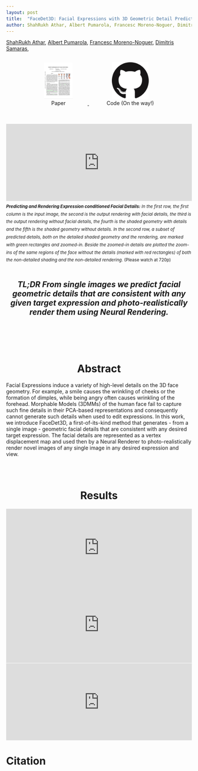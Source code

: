 ```yaml
---
layout: post
title:  "FaceDet3D: Facial Expressions with 3D Geometric Detail Prediction"
author: ShahRukh Athar, Albert Pumarola, Francesc Moreno-Noguer, Dimitris Samaras
---
```

<p>
<a href="http://shahrukhathar.github.io/about/" target="_blank">ShahRukh Athar</a>,
<a href="https://www.albertpumarola.com/#page" target="_blank">Albert Pumarola</a>, 
<a href="http://www.iri.upc.edu/people/fmoreno/" target="_blank">Francesc Moreno-Noguer</a>,
<a href="https://www3.cs.stonybrook.edu/~samaras/" target="_blank">Dimitris Samaras</a>,
</p>

<div align="center">
  <a href="http://shahrukhathar.github.io/2020/12/14/FaceDet3D.html">
    <figure style="display:inline-block;">
      <img height="100" width="78" src="/images/FaceDet3D/paper-thumb.png">
      <figcaption>Paper</figcaption>
  </figure>
  </a>
  &nbsp;
  <a href="http://shahrukhathar.github.io/2020/12/14/FaceDet3D.html">
    <figure style="display:inline-block;">
      <img height="100" width="100" src="/images/github.png">
      <figcaption>Code (On the way!)</figcaption>
    </figure>
  </a>
</div>
<br>
<br>
<div class="embed-container" style="position:relative;padding-bottom:41.56%;">
  <iframe
      src="https://drive.google.com/file/d/1nkQblkuEqC-CZO2xaI4DT9HqbGqckH2o/preview"
      frameborder="0"
      style="width:100%;height:100%;position:absolute;left:0px;top:0px;"
      width="100%" height="100%" 
      allowfullscreen allow="autoplay">
  </iframe>
</div>
<sub font-size="small"><i><b>Predicting and Rendering Expression conditioned Facial Details:</b>  In the first row, the first column is the input image, the second is the output rendering with facial details, the third is the output rendering without facial details,  the fourth is the shaded geometry with details and the fifth is the shaded geometry without details. In the second row, a subset of predicted details, both on the detailed shaded geometry and the rendering, are marked with green rectangles and zoomed-in. Beside the zoomed-in details are plotted the zoom-ins of the same regions of the face without the details (marked with red rectangles) of both the non-detailed shading and the non-detailed rendering.</i> (Please watch at 720p)</sub>

<br>
<div align="center">
  <br>
  <h2><i><b>TL;DR </b> From single images we predict facial geometric details that are consistent with any given target expression and photo-realistically render them using Neural Rendering.</i></h2>
  <br>
  <br>
</div>

<br>
<div align="center">
<br>
<h1 style="text-align: center">Abstract</h1>
</div>

Facial Expressions induce a variety of high-level details on the 3D face geometry. For example, a smile causes the wrinkling of cheeks or the formation of dimples, while being angry often causes wrinkling of the forehead. Morphable Models (3DMMs) of the human face fail to capture such fine details in their PCA-based representations  and consequently cannot generate such details when  used to edit expressions. In this work, we introduce FaceDet3D, a first-of-its-kind method that generates - from a single image - geometric facial details that are consistent with any desired target expression.  The facial details are represented as a vertex displacement map and used then by a Neural Renderer to photo-realistically render novel images of any single image in any desired expression and view. 

<br>
<div align="center">
<br>
<h1 style="text-align: center">Results</h1>
</div>

<div class="embed-container" style="position:relative;padding-bottom:41.56%;">
  <iframe
      src="https://drive.google.com/file/d/1Ac1m2HXys4mreRh4l9WO9Y4pvbes0-On/preview"
      frameborder="0"
      style="width:100%;height:100%;position:absolute;left:0px;top:0px;"
      width="100%" height="100%" 
      allowfullscreen allow="autoplay">
  </iframe>
</div>

<div class="embed-container" style="position:relative;padding-bottom:41.56%;">
  <iframe
      src="https://drive.google.com/file/d/1IthdJ50U6BnrVSwzzBc_HPJKkSZOKxiT/preview"
      frameborder="0"
      style="width:100%;height:100%;position:absolute;left:0px;top:0px;"
      width="100%" height="100%" 
      allowfullscreen allow="autoplay">
  </iframe>
</div>

<div class="embed-container" style="position:relative;padding-bottom:41.56%;">
  <iframe
      src="https://drive.google.com/file/d/1hCc3vL8LN4X1bCzKoDBNEnd24Nb9ycCT/preview"
      frameborder="0"
      style="width:100%;height:100%;position:absolute;left:0px;top:0px;"
      width="100%" height="100%" 
      allowfullscreen allow="autoplay">
  </iframe>
</div>

# Citation
```

```
